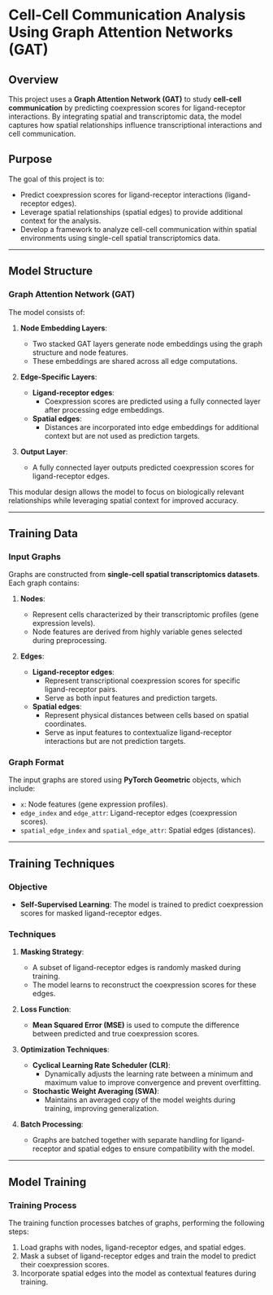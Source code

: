 # Cell-Cell Communication Analysis Using Graph Attention Networks (GAT)

## Overview
This project uses a **Graph Attention Network (GAT)** to study **cell-cell communication** by predicting coexpression scores for ligand-receptor interactions. By integrating spatial and transcriptomic data, the model captures how spatial relationships influence transcriptional interactions and cell communication.

## Purpose
The goal of this project is to:
- Predict coexpression scores for ligand-receptor interactions (ligand-receptor edges).
- Leverage spatial relationships (spatial edges) to provide additional context for the analysis.
- Develop a framework to analyze cell-cell communication within spatial environments using single-cell spatial transcriptomics data.

---

## Model Structure

### Graph Attention Network (GAT)
The model consists of:
1. **Node Embedding Layers**:
   - Two stacked GAT layers generate node embeddings using the graph structure and node features.
   - These embeddings are shared across all edge computations.

2. **Edge-Specific Layers**:
   - **Ligand-receptor edges**:
     - Coexpression scores are predicted using a fully connected layer after processing edge embeddings.
   - **Spatial edges**:
     - Distances are incorporated into edge embeddings for additional context but are not used as prediction targets.

3. **Output Layer**:
   - A fully connected layer outputs predicted coexpression scores for ligand-receptor edges.

This modular design allows the model to focus on biologically relevant relationships while leveraging spatial context for improved accuracy.

---

## Training Data

### Input Graphs
Graphs are constructed from **single-cell spatial transcriptomics datasets**. Each graph contains:

1. **Nodes**:
   - Represent cells characterized by their transcriptomic profiles (gene expression levels).
   - Node features are derived from highly variable genes selected during preprocessing.

2. **Edges**:
   - **Ligand-receptor edges**:
     - Represent transcriptional coexpression scores for specific ligand-receptor pairs.
     - Serve as both input features and prediction targets.
   - **Spatial edges**:
     - Represent physical distances between cells based on spatial coordinates.
     - Serve as input features to contextualize ligand-receptor interactions but are not prediction targets.

### Graph Format
The input graphs are stored using **PyTorch Geometric** objects, which include:
- `x`: Node features (gene expression profiles).
- `edge_index` and `edge_attr`: Ligand-receptor edges (coexpression scores).
- `spatial_edge_index` and `spatial_edge_attr`: Spatial edges (distances).

---

## Training Techniques

### Objective
- **Self-Supervised Learning**: The model is trained to predict coexpression scores for masked ligand-receptor edges.

### Techniques
1. **Masking Strategy**:
   - A subset of ligand-receptor edges is randomly masked during training.
   - The model learns to reconstruct the coexpression scores for these edges.

2. **Loss Function**:
   - **Mean Squared Error (MSE)** is used to compute the difference between predicted and true coexpression scores.

3. **Optimization Techniques**:
   - **Cyclical Learning Rate Scheduler (CLR)**:
     - Dynamically adjusts the learning rate between a minimum and maximum value to improve convergence and prevent overfitting.
   - **Stochastic Weight Averaging (SWA)**:
     - Maintains an averaged copy of the model weights during training, improving generalization.

4. **Batch Processing**:
   - Graphs are batched together with separate handling for ligand-receptor and spatial edges to ensure compatibility with the model.

---

## Model Training

### Training Process
The training function processes batches of graphs, performing the following steps:
1. Load graphs with nodes, ligand-receptor edges, and spatial edges.
2. Mask a subset of ligand-receptor edges and train the model to predict their coexpression scores.
3. Incorporate spatial edges into the model as contextual features during training.
